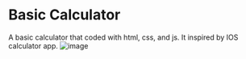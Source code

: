 # Basic Calculator

A basic calculator that coded with html, css, and js. It inspired by IOS calculator app. 
![image](https://github.com/user-attachments/assets/7fc316d7-8b21-46ef-aba5-b8d649de5151)
